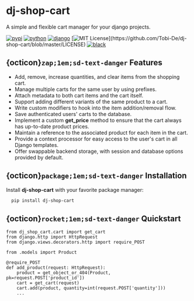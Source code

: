# dj-shop-cart

A simple and flexible cart manager for your django projects.

[![pypi](https://badge.fury.io/py/dj-shop-cart.svg)](https://pypi.org/project/dj-shop-cart/)
[![python](https://img.shields.io/pypi/pyversions/dj-shop-cart)](https://github.com/Tobi-De/dj-shop-cart)
[![django](https://img.shields.io/pypi/djversions/dj-shop-cart)](https://github.com/Tobi-De/dj-shop-cart)
[![MIT License](https://img.shields.io/badge/license-MIT-blue.svg?)](https://github.com/Tobi-De/dj-shop-cart/blob/master/LICENSE)
[![black](https://img.shields.io/badge/code%20style-black-000000.svg)](https://github.com/psf/black)

## {octicon}`zap;1em;sd-text-danger` Features

- Add, remove, increase quantities, and clear items from the shopping cart.
- Manage multiple carts for the same user by using prefixes.
- Attach metadata to both cart items and the cart itself.
- Support adding different variants of the same product to a cart.
- Write custom modifiers to hook into the item addition/removal flow.
- Save authenticated users' carts to the database.
- Implement a custom **get_price** method to ensure that the cart always has up-to-date product prices.
- Maintain a reference to the associated product for each item in the cart.
- Provide a context processor for easy access to the user's cart in all Django templates.
- Offer swappable backend storage, with session and database options provided by default.


## {octicon}`package;1em;sd-text-danger` Installation

Install **dj-shop-cart** with your favorite package manager:

```bash
  pip install dj-shop-cart
```

## {octicon}`rocket;1em;sd-text-danger` Quickstart

```python3
from dj_shop_cart.cart import get_cart
from django.http import HttpRequest
from django.views.decorators.http import require_POST

from .models import Product

@require_POST
def add_product(request: HttpRequest):
    product = get_object_or_404(Product, pk=request.POST['product_id'])
    cart = get_cart(request)
    cart.add(product, quantity=int(request.POST['quantity']))
    ...
```

